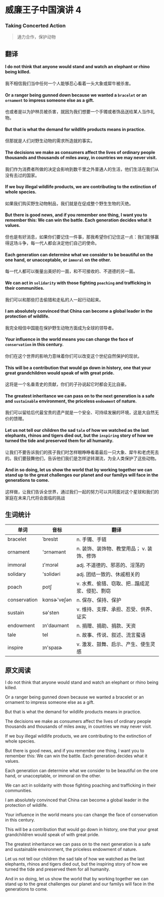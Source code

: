 # 威廉王子中国演讲 4
### Taking Concerted Action
>通力合作，保护动物

## 翻译
#### I do not think that anyone would stand and watch an elephant or rhino being killed.
我不相信我们当中任何一个人能够忍心看着一头大象或犀牛被杀害。
#### Or a ranger being gunned down because we wanted a `bracelet` or an `ornament` to impress someone else as a gift.
也或者是以为护林员被杀害，就因为我们想要一个手镯或者饰品送给某人当作礼物。
#### But that is what the demand for wildlife products means in practice.
但那就是人们对野生动物的需求所造就的事实。
#### The decisions we make as consumers affect the lives of ordinary people thousands and thousands of miles away, in countries we may never visit.
我们作为消费者所做的决定会影响到数千里之外普通人的生活，他们生活在我们从没有去过的国家。
#### If we buy illegal wildlife products, we are contributing to the extinction of whole species.
如果我们购买野生动物制品，我们就是在促成整个野生生物的灭绝。
#### But there is good news, and if you remember one thing, I want you to remember this: We can win the battle. Each generation decides what it values.
但也是有好消息，如果你们要记住一件事，那我希望你们记住这一点：我们能够赢得这场斗争，每一代人都会决定他们自己的使命。
#### Each generation can determine what we consider to be beautiful on the one hand, or unacceptable, or `immoral` on the other.
每一代人都可以衡量出美好的一面，和不可接收的、不道德的另一面。
#### We can act in `solidarity` with those fighting `poaching` and trafficking in their communities.
我们可以和那些打击偷猎和走私的人一起行动起来。
#### I am absolutely convinced that China can become a global leader in the protection of wildlife.
我完全相信中国能在保护野生动物方面成为全球的领导者。
#### Your influence in the world means you can change the face of `conservation` in this century.
你们在这个世界的影响力意味着你们可以改变这个世纪自然保护的现状。
#### This will be a contribution that would go down in history, one that your great grandchildren would speak of with great pride.
这将是一个名垂青史的贡献，你们的子孙说起它时都会无比自豪。
#### The greatest inheritance we can pass on to the next generation is a safe and `sustainable` environment, the priceless `endowment` of nature.
我们可以留给后代最宝贵的遗产就是一个安全、可持续发展的环境，这是大自然无价的馈赠。
#### Let us not tell our children the sad `tale` of how we watched as the last elephants, rhinos and tigers died out, but the `inspiring` story of how we turned the tide and preserved them for all humanity.
让我们不要告诉我们的孩子我们时怎样眼睁睁看着最后一只大象、犀牛和老虎死去的。我们要鼓舞他们，告诉他们我们是怎样逆转潮流，为全人类保护了这些动物。
#### And in so doing, let us show the world that by working together we can stand up to the great challenges our planet and our familys will face in the generations to come.
这样做，让我们告诉全世界，通过我们一起的努力可以共同面对这个星球和我们的家庭在未来几代将会面临的挑战
## 生词统计
| 单词 | 音标 | 翻译 |
|-|-|-|
| bracelet | ˈbreslɪt | n. 手镯、手链 |
| ornament | 'ɔrnəmənt | n. 装饰、装饰物、教堂用品； v. 装饰、修饰 |
| immoral | ɪ'mɔrəl | adj. 不道德的、邪恶的、淫荡的 |
| solidary | 'sɔlidəri | adj. 团结一致的、休戚相关的 |
| poach | potʃ | v. 水煮、偷猎、窃取、把...蹋成泥浆、侵犯、剽窃 |
| conservation | kɑnsɚ'veʃən | n. 保存、保持、保护 |
| sustain | sə'sten | v. 维持、支撑、承担、忍受、供养、证实 |
| endowment | ɪn'daʊmənt | n. 捐赠、捐助、捐款、天资 |
| tale | tel | n. 故事、传说、叙述、流言蜚语 |
| inspire | ɪn'spaɪɚ | v. 激发、鼓舞、启示、产生、使生灵感 |

## 原文阅读
I do not think that anyone would stand and watch an elephant or rhino being killed.

Or a ranger being gunned down because we wanted a bracelet or an ornament to impress someone else as a gift.

But that is what the demand for wildlife products means in practice.

The decisions we make as consumers affect the lives of ordinary people thousands and thousands of miles away, in countries we may never visit.

If we buy illegal wildlife products, we are contributing to the extinction of whole species.

But there is good news, and if you remember one thing, I want you to remember this: We can win the battle. Each generation decides what it values.

Each generation can determine what we consider to be beautiful on the one hand, or unacceptable, or immoral on the other.

We can act in solidarity with those fighting poaching and trafficking in their communities.

I am absolutely convinced that China can become a global leader in the protection of wildlife.

Your influence in the world means you can change the face of conservation in this century.

This will be a contribution that would go down in history, one that your great grandchildren would speak of with great pride.

The greatest inheritance we can pass on to the next generation is a safe and sustainable environment, the priceless endowment of nature.

Let us not tell our children the sad tale of how we watched as the last elephants, rhinos and tigers died out, but the inspiring story of how we turned the tide and preserved them for all humanity.

And in so doing, let us show the world that by working together we can stand up to the great challenges our planet and our familys will face in the generations to come.

<!-- <src-rtyAudio :src="'https://rtyxmd.gitee.io/rtyresources2019/2019-May/Taking Concerted Action.mp3'"></src-rtyAudio> -->